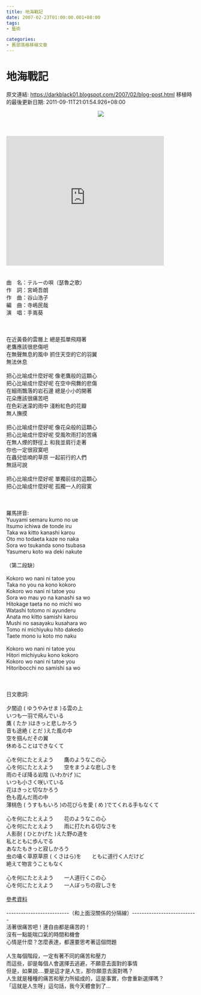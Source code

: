 ```yaml
---
title: 地海戰記
date: 2007-02-23T01:00:00.001+08:00
tags: 
- 藝術

categories:
- 舊部落格移植文章
---
```


# 地海戰記

原文連結: https://darkblack01.blogspot.com/2007/02/blog-post.html
移植時的最後更新日期: 2011-09-11T21:01:54.926+08:00

<div class="separator" style="clear: both; text-align: center;"><a href="http://upload.wikimedia.org/wikipedia/zh/0/0d/TalesFromEarthsea.jpg" imageanchor="1" style="margin-left: 1em; margin-right: 1em;"><img border="0" src="http://upload.wikimedia.org/wikipedia/zh/0/0d/TalesFromEarthsea.jpg" /></a></div><br /><a name='more'></a><br /><br /><iframe allowfullscreen="" frameborder="0" height="345" src="http://www.youtube.com/embed/lFrGEYwMjeg" width="420"></iframe><br /><br /><br />曲　名：テルーの唄（瑟魯之歌）<br />作　詞：宮崎吾朗<br />作　曲：谷山浩子<br />編　曲：寺嶋民哉<br />演　唱：手嶌葵<br /><br /><br /><br />在近黃昏的雲層上 總是孤單飛翔著<br />老鷹應該很悲傷吧<br />在無聲無息的風中 抓住天空的它的羽翼<br />無法休息<br /><br />把心比喻成什麼好呢 像老鷹般的這顆心<br />把心比喻成什麼好呢 在空中飛舞的悲傷<br />在細雨飄落的岩石邊 總是小小的開著<br />花朵應該很痛苦吧<br />在色彩迷濛的雨中 淺粉紅色的花瓣<br />無人撫摸<br /><br />把心比喻成什麼好呢 像花朵般的這顆心<br />把心比喻成什麼好呢 受風吹雨打的苦痛<br />在無人煙的野徑上 和我並肩行走著<br />你也一定很寂寞吧<br />在蟲兒低喃的草原 一起前行的人們<br />無話可說<br /><br />把心比喻成什麼好呢 單獨前往的這顆心<br />把心比喻成什麼好呢 孤獨一人的寂寞<br /><br /><br /><br />羅馬拼音:<br />Yuuyami semaru kumo no ue<br />Itsumo ichiwa de tonde iru<br />Taka wa kitto kanashi karou<br />Oto mo todaeta kaze no naka<br />Sora wo tsukanda sono tsubasa<br />Yasumeru koto wa deki nakute<br /><br />（第二段缺）<br /><br />Kokoro wo nani ni tatoe you<br />Taka no you na kono kokoro<br />Kokoro wo nani ni tatoe you<br />Sora wo mau yo na kanashi sa wo<br />Hitokage taeta no no michi wo<br />Watashi totomo ni ayunderu<br />Anata mo kitto samishi karou<br />Mushi no sasayaku kusahara wo<br />Tomo ni michiyuku hito dakedo<br />Taete mono iu koto mo naku<br /><br />Kokoro wo nani ni tatoe you<br />Hitori michiyuku kono kokoro<br />Kokoro wo nani ni tatoe you<br />Hitoribocchi no samishi sa wo<br /><br /><br /><br />日文歌詞:<br /><br />夕闇迫 ( ゆうやみせま )る雲の上<br />いつも一羽で飛んでいる<br />鷹 ( たか )はきっと悲しかろう<br />音も途絶 ( とだ )えた風の中　<br />空を掴んだその翼<br />休めることはできなくて<br /><br />心を何にたとえよう　　鷹のようなこの心<br />心を何にたとえよう　　空をまうよな悲しさを<br />雨のそぼ降る岩陰 (いわかげ )に<br />いつも小さく咲いている<br />花はきっと切なかろう<br />色も霞んだ雨の中<br />薄桃色 ( うすももいろ )の花びらを愛 ( め )でてくれる手もなくて<br /><br />心を何にたとえよう　　花のようなこの心<br />心を何にたとえよう　　雨に打たれる切なさを<br />人影耐 ( ひとかげた )えた野の道を<br />私とともに歩んでる<br />あなたもきっと寂しかろう<br />虫の囁く草原草原 ( くさはら)を　　ともに道行く人だけど<br />絶えて物言うこともなく<br /><br />心を何にたとえよう　　一人道行くこの心<br />心を何にたとえよう　　一人ぼっちの寂しさを<br /><br /><a href="http://blog.xuite.net/shaman/kaiandanne?st=c&amp;w=533299&amp;re=list&amp;p=1">參考資料</a><br /><br />--------------------------（和上面沒關係的分隔線）---------------------------<br />活著很痛苦吧！連自由都是痛苦的！<br />沒有一點能喘口氣的時間和機會<br />心情是什麼？怎麼表達，都還要思考著這個問題<br /><br />人生每個階段，一定有著不同的痛苦和壓力<br />而這些，卻是每個人會選擇去逃避，不願意去面對的事情<br />但是，如果說....要是這才是人生，那你願意去面對嗎？<br />人生就是種種的痛苦和壓力所組成的，這是事實，你會重新選擇嗎？<br />「這就是人生呀」這句話，我今天體會到了...
